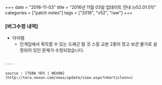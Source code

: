 +++
date = "2016-11-03"
title = "2016년 11월 03일 업데이트 안내 (v52.01.01)"
categories = ["patch notes"]
tags = ["2016", "v52", "raw"]
+++

### [버그수정 내역]
- 아이템
  - 인게임에서 획득할 수 있는 드래곤 탈 것 스킬 교본 2종이 창고 보관 불가로 설정되어 있던 문제가 수정되었습니다.
```

----

source : [TERA 테라 | NEXON](http://tera.nexon.com/news/update/view.aspx?n4articlesn=)
